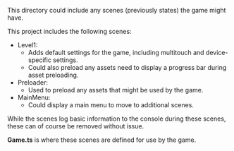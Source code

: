 This directory could include any scenes (previously states) the game might have.

This project includes the following scenes:

- Level1:
	- Adds default settings for the game, including multitouch and device-specific settings.
	- Could also preload any assets need to display a progress bar during asset preloading.
- Preloader:
	- Used to preload any assets that might be used by the game.
- MainMenu:
	- Could display a main menu to move to additional scenes.

While the scenes log basic information to the console during these scenes, these can of course be removed without issue.

**Game.ts** is where these scenes are defined for use by the game.
